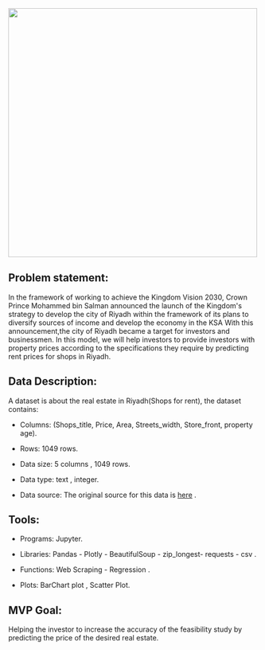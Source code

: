 <img src="https://user-images.githubusercontent.com/93095814/143900038-2aa555f0-3edb-4111-ae09-4690a9010eff.jpg" width="500" heigh="400" />


## Problem statement:

In the framework of working to achieve the Kingdom Vision 2030, Crown Prince
Mohammed bin Salman announced the launch of the Kingdom&#39;s strategy to develop
the city of Riyadh within the framework of its plans to diversify sources of income
and develop the economy in the KSA With this announcement,the city of Riyadh
became a target for investors and businessmen. In this model, we will help investors
to provide investors with property prices according to the specifications they require by predicting rent prices for shops in Riyadh.



## Data Description: 

A dataset is about the real estate in Riyadh(Shops for rent), the dataset contains:
	
* Columns: (Shops_title, Price, Area, Streets_width, Store_front, property age).

* Rows: 1049 rows.

* Data size: 5 columns , 1049 rows.

* Data type: text , integer.

* Data source: The original source for this data is <a href="https://sa.aqar.fm/">here</a> .




## Tools:

* Programs:  Jupyter.

* Libraries:  Pandas - Plotly - BeautifulSoup - zip_longest- requests - csv  .

* Functions: Web Scraping - Regression .

* Plots: BarChart plot , Scatter Plot.



## MVP Goal:
Helping the investor to increase the accuracy of the feasibility study by predicting the
price of the desired real estate.
